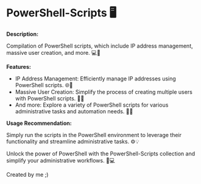 <!DOCTYPE html>
<html>
<body>
  <h1>PowerShell-Scripts 🖥️</h1>
  
  <p><strong>Description:</strong></p>
  <p>Compilation of PowerShell scripts, which include IP address management, massive user creation, and more. 💻📜</p>
  
  <p><strong>Features:</strong></p>
  <ul>
    <li>IP Address Management: Efficiently manage IP addresses using PowerShell scripts. 🌐🔧</li>
    <li>Massive User Creation: Simplify the process of creating multiple users with PowerShell scripts. 👥🔨</li>
    <li>And more: Explore a variety of PowerShell scripts for various administrative tasks and automation needs. 🚀🔌</li>
  </ul>

  <p><strong>Usage Recommendation:</strong></p>
  <p>Simply run the scripts in the PowerShell environment to leverage their functionality and streamline administrative tasks. ⚙️💡</p>

  <p>Unlock the power of PowerShell with the PowerShell-Scripts collection and simplify your administrative workflows. 💪💻</p>

  <p>Created by me ;) </p>
</body>
</html>
